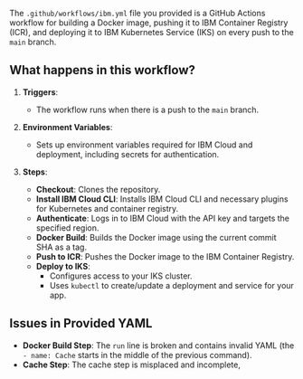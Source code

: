The `.github/workflows/ibm.yml` file you provided is a GitHub Actions workflow for building a Docker image, pushing it to IBM Container Registry (ICR), and deploying it to IBM Kubernetes Service (IKS) on every push to the `main` branch.

## What happens in this workflow?

1. **Triggers**:  
   - The workflow runs when there is a push to the `main` branch.

2. **Environment Variables**:  
   - Sets up environment variables required for IBM Cloud and deployment, including secrets for authentication.

3. **Steps**:
   - **Checkout**: Clones the repository.
   - **Install IBM Cloud CLI**: Installs IBM Cloud CLI and necessary plugins for Kubernetes and container registry.
   - **Authenticate**: Logs in to IBM Cloud with the API key and targets the specified region.
   - **Docker Build**: Builds the Docker image using the current commit SHA as a tag.
   - **Push to ICR**: Pushes the Docker image to the IBM Container Registry.
   - **Deploy to IKS**: 
     - Configures access to your IKS cluster.
     - Uses `kubectl` to create/update a deployment and service for your app.

## Issues in Provided YAML

- **Docker Build Step**: The `run` line is broken and contains invalid YAML (the `- name: Cache` starts in the middle of the previous command).
- **Cache Step**: The cache step is misplaced and incomplete,

